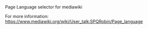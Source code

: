Page Language selector for mediawiki  

For more information: https://www.mediawiki.org/wiki/User_talk:SPQRobin/Page_language
